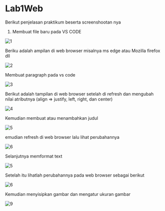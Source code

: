 # Lab1Web
Berikut penjelasan praktikum beserta screenshootan nya 
1.	Membuat file baru pada VS CODE 

![1](https://user-images.githubusercontent.com/56387936/113469037-84cbd480-9474-11eb-81d7-26522027003d.JPG)

Beriku adalah ampilan di web browser misalnya ms edge atau Mozilla firefox dll

![2](https://user-images.githubusercontent.com/56387936/113469103-163b4680-9475-11eb-8012-d888de846e98.JPG)

Membuat paragraph pada vs code 

![3](https://user-images.githubusercontent.com/56387936/113469147-80ec8200-9475-11eb-805a-11355fcafc04.JPG)

Berikut adalah tampilan di web browser setelah di refresh dan mengubah nilai atributnya (align => justify, left, right, dan center)

![4](https://user-images.githubusercontent.com/56387936/113469189-e93b6380-9475-11eb-86af-5bc3dc66fe60.JPG)

Kemudian membuat atau menambahkan judul  

![5](https://user-images.githubusercontent.com/56387936/113469227-3586a380-9476-11eb-81be-72a600570a27.JPG)

emudian refresh di web browser lalu lihat perubahannya 

![6](https://user-images.githubusercontent.com/56387936/113469477-eccfea00-9477-11eb-8b47-561c365d4413.JPG)

Selanjutnya memformat text

![5](https://user-images.githubusercontent.com/56387936/113469503-38829380-9478-11eb-9938-637b6fc3b358.JPG)

Setelah itu lihatlah perubahannya pada web browser sebagai berikut 

![6](https://user-images.githubusercontent.com/56387936/113469584-dc6c3f00-9478-11eb-81df-6892e3a2dd67.JPG)

Kemudian menyisipkan gambar dan mengatur ukuran gambar 

![9](https://user-images.githubusercontent.com/56387936/113469627-3e2ca900-9479-11eb-866a-313248f82999.JPG)


